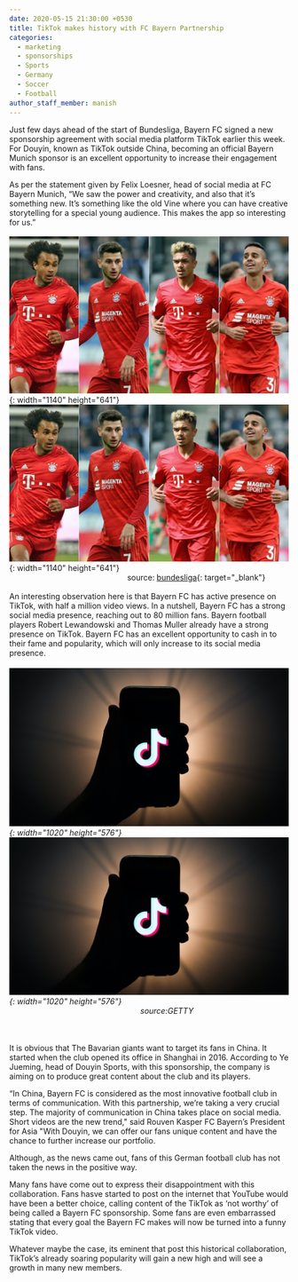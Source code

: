 ```yaml
---
date: 2020-05-15 21:30:00 +0530
title: TikTok makes history with FC Bayern Partnership
categories:
  - marketing
  - sponsorships
  - Sports
  - Germany
  - Soccer
  - Football
author_staff_member: manish
---
```


Just few days ahead of the start of Bundesliga, Bayern FC signed a new sponsorship agreement with social media platform TikTok earlier this week. For Douyin, known as TikTok outside China, becoming an official Bayern Munich sponsor is an excellent opportunity to increase their engagement with fans.

As per the statement given by Felix Loesner, head of social media at FC Bayern Munich, “We saw the power and creativity, and also that it’s something new. It’s something like the old Vine where you can have creative storytelling for a special young audience. This makes the app so interesting for us.”<br>&nbsp; &nbsp; &nbsp; &nbsp; &nbsp; &nbsp; &nbsp; &nbsp; &nbsp; &nbsp; &nbsp; &nbsp; &nbsp; &nbsp; &nbsp; &nbsp; &nbsp; &nbsp;&nbsp;![](/uploads/bayern.jpg){: width="1140" height="641"}![](/images/blog/bayern.jpg){: width="1140" height="641"}<br>&nbsp; &nbsp; &nbsp; &nbsp; &nbsp; &nbsp; &nbsp; &nbsp; &nbsp; &nbsp; &nbsp; &nbsp; &nbsp; &nbsp; &nbsp; &nbsp; &nbsp; &nbsp; &nbsp; &nbsp; &nbsp; &nbsp; &nbsp; &nbsp; &nbsp; &nbsp; &nbsp; source: [bundesliga](https://www.bundesliga.com/en/bundesliga/news/bayern-munich-president-hainer-backs-zirkzee-dajaku-batista-meier-singh-breakthrough-9894){: target="_blank"}<br><br>An interesting observation here is that Bayern FC has active presence on TikTok, with half a million video views. In a nutshell, Bayern FC has a strong social media presence, reaching out to 80 million fans. Bayern football players Robert Lewandowski and Thomas Muller already have a strong presence on TikTok. Bayern FC has an excellent opportunity to cash in to their fame and popularity, which will only increase to its social media presence.

###### ![](/uploads/2.jpg){: width="1020" height="576"}![](/images/blog/tiktok.jpg){: width="1020" height="576"}<br>&nbsp; &nbsp; &nbsp; &nbsp; &nbsp; &nbsp; &nbsp; &nbsp; &nbsp; &nbsp; &nbsp; &nbsp; &nbsp; &nbsp; &nbsp; &nbsp; &nbsp; &nbsp; &nbsp; &nbsp; &nbsp; &nbsp; &nbsp; &nbsp; &nbsp; &nbsp; &nbsp; &nbsp; &nbsp; &nbsp; source:GETTY

<br>It is obvious that The Bavarian giants want to target its fans in China. It started when the club opened its office in Shanghai in 2016. According to Ye Jueming, head of Douyin Sports, with this sponsorship, the company is aiming on to produce great content about the club and its players.

“In China, Bayern FC is considered as the most innovative football club in terms of communication. With this partnership, we’re taking a very crucial step. The majority of communication in China takes place on social media. Short videos are the new trend," said Rouven Kasper FC Bayern’s President for Asia "With Douyin, we can offer our fans unique content and have the chance to further increase our portfolio.

Although, as the news came out, fans of this German football club has not taken the news in the positive way.

Many fans have come out to express their disappointment with this collaboration. Fans hasve started to post on the internet that YouTube would have been a better choice, calling content of the TikTok as ‘not worthy’ of being called a Bayern FC sponsorship. Some fans are even embarrassed stating that every goal the Bayern FC makes will now be turned into a funny TikTok video.

Whatever maybe the case, its eminent that post this historical collaboration, TikTok’s already soaring popularity will gain a new high and will see a growth in many new members.